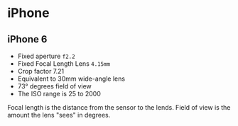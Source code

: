 # iPhone

## iPhone 6

- Fixed aperture `f2.2`
- Fixed Focal Length Lens `4.15mm` 
- Crop factor 7.21
- Equivalent to 30mm wide-angle lens
- 73° degrees field of view
- The ISO range is 25 to 2000

Focal length is the distance from the sensor to the lends. Field of view is the amount the lens "sees" in degrees.
